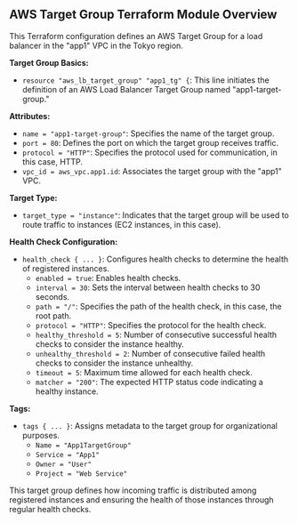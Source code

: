 ## AWS Target Group Terraform Module Overview

This Terraform configuration defines an AWS Target Group for a load balancer in the "app1" VPC in the Tokyo region.

**Target Group Basics:**
   - `resource "aws_lb_target_group" "app1_tg" {`: This line initiates the definition of an AWS Load Balancer Target Group named "app1-target-group."

**Attributes:**
   - `name = "app1-target-group"`: Specifies the name of the target group.
   - `port = 80`: Defines the port on which the target group receives traffic.
   - `protocol = "HTTP"`: Specifies the protocol used for communication, in this case, HTTP.
   - `vpc_id = aws_vpc.app1.id`: Associates the target group with the "app1" VPC.

**Target Type:**
   - `target_type = "instance"`: Indicates that the target group will be used to route traffic to instances (EC2 instances, in this case).

**Health Check Configuration:**
   - `health_check { ... }`: Configures health checks to determine the health of registered instances.
     - `enabled = true`: Enables health checks.
     - `interval = 30`: Sets the interval between health checks to 30 seconds.
     - `path = "/"`: Specifies the path of the health check, in this case, the root path.
     - `protocol = "HTTP"`: Specifies the protocol for the health check.
     - `healthy_threshold = 5`: Number of consecutive successful health checks to consider the instance healthy.
     - `unhealthy_threshold = 2`: Number of consecutive failed health checks to consider the instance unhealthy.
     - `timeout = 5`: Maximum time allowed for each health check.
     - `matcher = "200"`: The expected HTTP status code indicating a healthy instance.

**Tags:**
   - `tags { ... }`: Assigns metadata to the target group for organizational purposes.
     - `Name = "App1TargetGroup"`
     - `Service = "App1"`
     - `Owner = "User"`
     - `Project = "Web Service"`

This target group defines how incoming traffic is distributed among registered instances and ensuring the health of those instances through regular health checks. 
